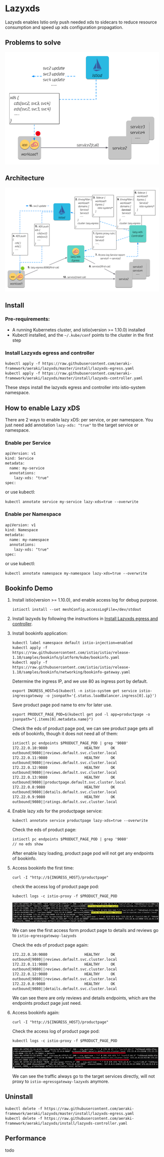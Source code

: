 # Lazyxds

Lazyxds enables Istio only push needed xds to sidecars to reduce resource consumption and speed up xds configuration propagation.

## Problems to solve

![SotW xDS](docs/images/sotw-xds.png)

## Architecture

![SotW xDS](docs/images/arch.png)

## Install

### Pre-requirements:

* A running Kubernetes cluster, and istio(version >= 1.10.0) installed
* Kubectl installed, and the `~/.kube/conf` points to the cluster in the first step

### Install Lazyxds egress and controller

```
kubectl apply -f https://raw.githubusercontent.com/aeraki-framework/aeraki/lazyxds/master/install/lazyxds-egress.yaml
kubectl apply -f https://raw.githubusercontent.com/aeraki-framework/aeraki/lazyxds/master/install/lazyxds-controller.yaml
```

These steps install the lazyxds egress and controller into istio-system namespace.

## How to enable Lazy xDS

There are 2 ways to enable lazy xDS: per service, or per namespace. You just need add annotation `lazy-xds: "true"` to the target service or namespace.

### Enable per Service

```
apiVersion: v1
kind: Service
metadata:
  name: my-service
  annotations:
    lazy-xds: "true"
spec:
```

or use kubectl: 

`kubectl annotate service my-service lazy-xds=true --overwrite`

### Enable per Namespace

```
apiVersion: v1
kind: Namespace
metadata:
  name: my-namespace
  annotations:
    lazy-xds: "true"
spec:
```

or use kubectl: 

`kubectl annotate namespace my-namespace lazy-xds=true --overwrite`

## Bookinfo Demo

1. Install istio(version >= 1.10.0), and enable access log for debug purpose.

    ```
    istioctl install --set meshConfig.accessLogFile=/dev/stdout
    ```

2. Install lazyxds by following the instructions in [Install Lazyxds egress and controller]().

3. Install bookinfo application:

    ```
    kubectl label namespace default istio-injection=enabled
    kubectl apply -f https://raw.githubusercontent.com/istio/istio/release-1.10/samples/bookinfo/platform/kube/bookinfo.yaml
    kubectl apply -f https://raw.githubusercontent.com/istio/istio/release-1.10/samples/bookinfo/networking/bookinfo-gateway.yaml
    ```
   
    Determine the ingress IP, and we use 80 as ingress port by default.
    ```
    export INGRESS_HOST=$(kubectl -n istio-system get service istio-ingressgateway -o jsonpath='{.status.loadBalancer.ingress[0].ip}')
    ```
   
    Save product page pod name to env for later use.
    ```
    export PRODUCT_PAGE_POD=$(kubectl get pod -l app=productpage -o jsonpath="{.items[0].metadata.name}")
    ```
   
    Check the eds of product page pod, we can see product page gets all eds of bookinfo, though it does not need all of them:
    ```
    istioctl pc endpoints $PRODUCT_PAGE_POD | grep '9080'
    172.22.0.10:9080                 HEALTHY     OK                outbound|9080||reviews.default.svc.cluster.local
    172.22.0.11:9080                 HEALTHY     OK                outbound|9080||reviews.default.svc.cluster.local
    172.22.0.12:9080                 HEALTHY     OK                outbound|9080||reviews.default.svc.cluster.local
    172.22.0.13:9080                 HEALTHY     OK                outbound|9080||productpage.default.svc.cluster.local
    172.22.0.8:9080                  HEALTHY     OK                outbound|9080||details.default.svc.cluster.local
    172.22.0.9:9080                  HEALTHY     OK                outbound|9080||ratings.default.svc.cluster.local
    ```

4. Enable lazy xds for the productpage service:

    ```
    kubectl annotate service productpage lazy-xds=true --overwrite
    ```
   
    Check the eds of product page:
    ```
    istioctl pc endpoints $PRODUCT_PAGE_POD | grep '9080'
    // no eds show
    ```
    After enable lazy loading, product page pod will not get any endpoints of bookinfo.

5. Access bookinfo the first time:

    ```
    curl -I "http://${INGRESS_HOST}/productpage"
    ```
   
   check the access log of product page pod:
   
   ```
   kubectl logs -c istio-proxy -f $PRODUCT_PAGE_POD
   ```
   
   ![access to egress](docs/images/productpage-accesslog-1.png)
   
   We can see the first access form product page to details and reviews go to `istio-egressgateway-lazyxds`
   
   Check the eds of product page again:
   
   ```
   172.22.0.10:9080                 HEALTHY     OK                outbound|9080||reviews.default.svc.cluster.local
   172.22.0.11:9080                 HEALTHY     OK                outbound|9080||reviews.default.svc.cluster.local
   172.22.0.12:9080                 HEALTHY     OK                outbound|9080||reviews.default.svc.cluster.local
   172.22.0.8:9080                  HEALTHY     OK                outbound|9080||details.default.svc.cluster.local
   ```
   
   We can see there are only reviews and details endpoints, which are the endpoints product page just need.

6. Access bookinfo again:

   ```
   curl -I "http://${INGRESS_HOST}/productpage"
   ```
    
   Check the access log of product page pod:
   
   ```
   kubectl logs -c istio-proxy -f $PRODUCT_PAGE_POD
   ```

   ![access to egress](docs/images/productpage-accesslog-2.png)
   
   We can see the traffic always go to the target services directly, will not proxy to `istio-egressgateway-lazyxds` anymore.
 
## Uninstall

```
kubectl delete -f https://raw.githubusercontent.com/aeraki-framework/aeraki/lazyxds/master/install/lazyxds-egress.yaml
kubectl delete -f https://raw.githubusercontent.com/aeraki-framework/aeraki/lazyxds/install/lazyxds-controller.yaml
```

## Performance

todo
